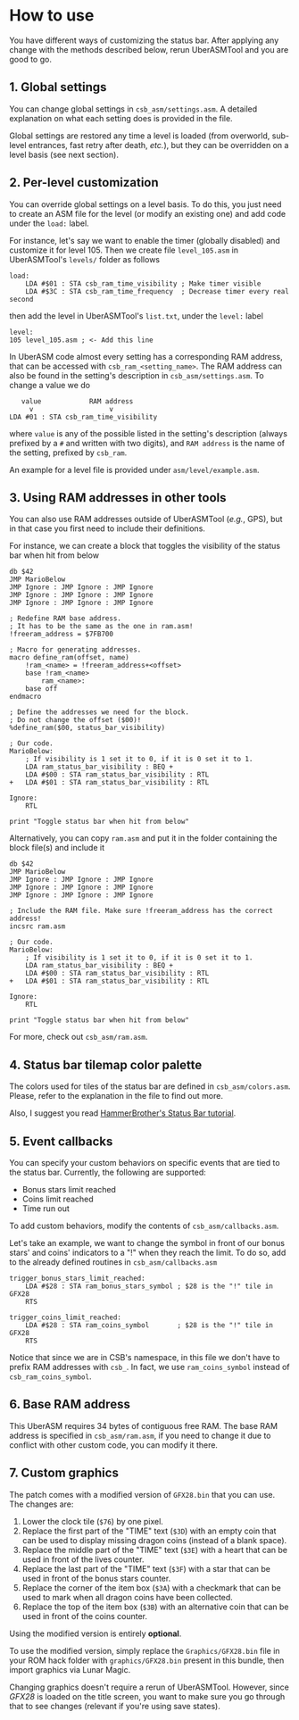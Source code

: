 # How to use

You have different ways of customizing the status bar. After applying any change
with the methods described below, rerun UberASMTool and you are good to go.

## 1. Global settings

You can change global settings in `csb_asm/settings.asm`. A detailed explanation
on what each setting does is provided in the file.

Global settings are restored any time a level is loaded (from overworld,
sub-level entrances, fast retry after death, _etc._), but they can be overridden
on a level basis (see next section).

## 2. Per-level customization

You can override global settings on a level basis. To do this, you just need to
create an ASM file for the level (or modify an existing one) and add code under
the `load:` label.

For instance, let's say we want to enable the timer (globally disabled) and
customize it for level 105. Then we create file `level_105.asm` in UberASMTool's
`levels/` folder as follows

```asm6502
load:
    LDA #$01 : STA csb_ram_time_visibility ; Make timer visible
    LDA #$3C : STA csb_ram_time_frequency  ; Decrease timer every real second
```

then add the level in UberASMTool's `list.txt`, under the `level:` label

```asm6502
level:
105 level_105.asm ; <- Add this line
```

In UberASM code almost every setting has a corresponding RAM address, that can
be accessed with `csb_ram_<setting_name>`. The RAM address can also be found in
the setting's description in `csb_asm/settings.asm`. To change a value we do

```asm6502
   value            RAM address
     v                   v
LDA #01 : STA csb_ram_time_visibility
```

where `value` is any of the possible listed in the setting's description (always
prefixed by a `#` and written with two digits), and `RAM address` is the name of
the setting, prefixed by `csb_ram`.

An example for a level file is provided under `asm/level/example.asm`.

## 3. Using RAM addresses in other tools

You can also use RAM addresses outside of UberASMTool (_e.g._, GPS), but in that
case you first need to include their definitions.

For instance, we can create a block that toggles the visibility of the status
bar when hit from below

```asm6502
db $42
JMP MarioBelow
JMP Ignore : JMP Ignore : JMP Ignore
JMP Ignore : JMP Ignore : JMP Ignore
JMP Ignore : JMP Ignore : JMP Ignore

; Redefine RAM base address.
; It has to be the same as the one in ram.asm!
!freeram_address = $7FB700

; Macro for generating addresses.
macro define_ram(offset, name)
    !ram_<name> = !freeram_address+<offset>
    base !ram_<name>
        ram_<name>:
    base off
endmacro

; Define the addresses we need for the block.
; Do not change the offset ($00)!
%define_ram($00, status_bar_visibility)

; Our code.
MarioBelow:
    ; If visibility is 1 set it to 0, if it is 0 set it to 1.
    LDA ram_status_bar_visibility : BEQ +
    LDA #$00 : STA ram_status_bar_visibility : RTL
+   LDA #$01 : STA ram_status_bar_visibility : RTL

Ignore:
    RTL

print "Toggle status bar when hit from below"
```

Alternatively, you can copy `ram.asm` and put it in the folder containing the
block file(s) and include it

```asm6502
db $42
JMP MarioBelow
JMP Ignore : JMP Ignore : JMP Ignore
JMP Ignore : JMP Ignore : JMP Ignore
JMP Ignore : JMP Ignore : JMP Ignore

; Include the RAM file. Make sure !freeram_address has the correct address!
incsrc ram.asm

; Our code.
MarioBelow:
    ; If visibility is 1 set it to 0, if it is 0 set it to 1.
    LDA ram_status_bar_visibility : BEQ +
    LDA #$00 : STA ram_status_bar_visibility : RTL
+   LDA #$01 : STA ram_status_bar_visibility : RTL

Ignore:
    RTL

print "Toggle status bar when hit from below"
```

For more, check out `csb_asm/ram.asm`.

## 4. Status bar tilemap color palette

The colors used for tiles of the status bar are defined in `csb_asm/colors.asm`.
Please, refer to the explanation in the file to find out more.

Also, I suggest you read
[HammerBrother's Status Bar tutorial](https://www.smwcentral.net/?p=section&a=details&id=26018).

## 5. Event callbacks

You can specify your custom behaviors on specific events that are tied to the
status bar. Currently, the following are supported:

- Bonus stars limit reached
- Coins limit reached
- Time run out

To add custom behaviors, modify the contents of `csb_asm/callbacks.asm`.

Let's take an example, we want to change the symbol in front of our bonus stars'
and coins' indicators to a "!" when they reach the limit. To do so, add to the
already defined routines in `csb_asm/callbacks.asm`

```asm6502
trigger_bonus_stars_limit_reached:
    LDA #$28 : STA ram_bonus_stars_symbol ; $28 is the "!" tile in GFX28
    RTS

trigger_coins_limit_reached:
    LDA #$28 : STA ram_coins_symbol       ; $28 is the "!" tile in GFX28
    RTS
```

Notice that since we are in CSB's namespace, in this file we don't have to
prefix RAM addresses with `csb_`. In fact, we use `ram_coins_symbol` instead of
`csb_ram_coins_symbol`.

## 6. Base RAM address

This UberASM requires 34 bytes of contiguous free RAM. The base RAM address is
specified in `csb_asm/ram.asm`, if you need to change it due to conflict with
other custom code, you can modify it there.

## 7. Custom graphics

The patch comes with a modified version of `GFX28.bin` that you can use. The
changes are:

1. Lower the clock tile (`$76`) by one pixel.
2. Replace the first part of the "TIME" text (`$3D`) with an empty coin that can
   be used to display missing dragon coins (instead of a blank space).
3. Replace the middle part of the "TIME" text (`$3E`) with a heart that can be
   used in front of the lives counter.
4. Replace the last part of the "TIME" text (`$3F`) with a star that can be used
   in front of the bonus stars counter.
5. Replace the corner of the item box (`$3A`) with a checkmark that can be used
   to mark when all dragon coins have been collected.
6. Replace the top of the item box (`$3B`) with an alternative coin that can be
   used in front of the coins counter.

Using the modified version is entirely **optional**.

To use the modified version, simply replace the `Graphics/GFX28.bin` file in
your ROM hack folder with `graphics/GFX28.bin` present in this bundle, then
import graphics via Lunar Magic.

Changing graphics doesn't require a rerun of UberASMTool. However, since _GFX28_
is loaded on the title screen, you want to make sure you go through that to see
changes (relevant if you're using save states).
